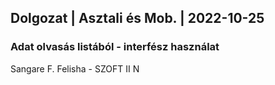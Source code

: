 ## Dolgozat | Asztali és Mob. | 2022-10-25
### Adat olvasás listából - interfész használat
Sangare F. Felisha - SZOFT II N 

